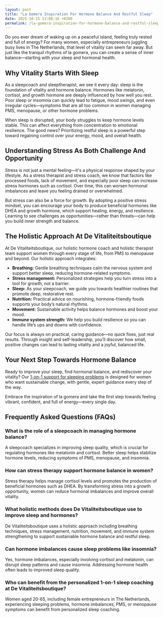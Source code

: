 ```yaml
---
layout: post
title: "La Gomera Inspiration For Hormone Balance And Restful Sleep"
date: 2025-10-15 13:08:16 +0200
permalink: /la-gomera-inspiration-for-hormone-balance-and-restful-sleep/
---
```

Do you ever dream of waking up on a peaceful island, feeling truly rested and full of energy? For many women, especially entrepreneurs juggling busy lives in The Netherlands, that level of vitality can seem far away. But just like the tranquil rhythms of la gomera, you can create a sense of inner balance—starting with your sleep and hormonal health.

## Why Vitality Starts With Sleep

As a sleepcoach and sleeptherapist, we see it every day: sleep is the foundation of vitality and hormone balance. Hormones like melatonin, cortisol, and growth hormone are deeply influenced by how well you rest. Poor sleep or insomnia can quickly lead to fatigue, mood swings, and even irregular cycles—symptoms that are all too common in women managing PMS, menopause, or other hormone problems.

When sleep is disrupted, your body struggles to keep hormone levels stable. This can affect everything from concentration to emotional resilience. The good news? Prioritizing restful sleep is a powerful step toward regaining control over your energy, mood, and overall health.

## Understanding Stress As Both Challenge And Opportunity

Stress is not just a mental feeling—it's a physical response shaped by your lifestyle. As a stress therapist and stress coach, we know that factors like processed foods, lack of movement, and especially poor sleep can increase stress hormones such as cortisol. Over time, this can worsen hormonal imbalances and leave you feeling drained or overwhelmed.

But stress can also be a force for growth. By adopting a positive stress mindset, you can encourage your body to produce beneficial hormones like DHEA and growth hormone, which support healing, energy, and resilience. Learning to see challenges as opportunities—rather than threats—can help you build inner strength and balance.

## The Holistic Approach At De Vitaliteitsboutique

At De Vitaliteitsboutique, our holistic hormone coach and holistic therapist team support women through every stage of life, from PMS to menopause and beyond. Our holistic approach integrates:

- **Breathing:** Gentle breathing techniques calm the nervous system and support better sleep, reducing hormone-related symptoms.
- **Stress management:** Personalized strategies help you turn stress into a tool for growth, not a barrier.
- **Sleep:** As your sleepcoach, we guide you towards healthier routines that promote deep, restorative rest.
- **Nutrition:** Practical advice on nourishing, hormone-friendly foods supports your body’s natural rhythms.
- **Movement:** Sustainable activity helps balance hormones and boost your mood.
- **Immune system strength:** We help you build resilience so you can handle life’s ups and downs with confidence.

Our focus is always on practical, caring guidance—no quick fixes, just real results. Through insight and self-leadership, you’ll discover how small, positive changes can lead to lasting vitality and a joyful, balanced life.

## Your Next Step Towards Hormone Balance

Ready to improve your sleep, find hormonal balance, and rediscover your vitality? Our [1-on-1 support for sleeping problems](https://devitaliteitsboutique.nl/slaapproblemen-1-op-1-begeleiding/) is designed for women who want sustainable change, with gentle, expert guidance every step of the way.

Embrace the inspiration of la gomera and take the first step towards feeling vibrant, confident, and full of energy—every single day.

## Frequently Asked Questions (FAQs)

### What is the role of a sleepcoach in managing hormone balance?

A sleepcoach specializes in improving sleep quality, which is crucial for regulating hormones like melatonin and cortisol. Better sleep helps stabilize hormone levels, reducing symptoms of PMS, menopause, and insomnia.

### How can stress therapy support hormone balance in women?

Stress therapy helps manage cortisol levels and promotes the production of beneficial hormones such as DHEA. By transforming stress into a growth opportunity, women can reduce hormonal imbalances and improve overall vitality.

### What holistic methods does De Vitaliteitsboutique use to improve sleep and hormones?

De Vitaliteitsboutique uses a holistic approach including breathing techniques, stress management, nutrition, movement, and immune system strengthening to support sustainable hormone balance and restful sleep.

### Can hormone imbalances cause sleep problems like insomnia?

Yes, hormone imbalances, especially involving cortisol and melatonin, can disrupt sleep patterns and cause insomnia. Addressing hormone health often leads to improved sleep quality.

### Who can benefit from the personalized 1-on-1 sleep coaching at De Vitaliteitsboutique?

Women aged 20-65, including female entrepreneurs in The Netherlands, experiencing sleeping problems, hormone imbalances, PMS, or menopause symptoms can benefit from personalized sleep coaching.

<script type="application/ld+json">
{
  "@context": "https://schema.org",
  "@type": "BlogPosting",
  "headline": "La Gomera Inspiration For Hormone Balance And Restful Sleep",
  "description": "Discover how to enhance vitality through better sleep and hormone balance with a holistic approach designed for women, including sleep coaching, stress therapy, and hormone support.",
  "author": {
    "@type": "Person",
    "name": "De Vitaliteitsboutique"
  },
  "publisher": {
    "@type": "Person",
    "name": "De Vitaliteitsboutique"
  },
  "datePublished": "2024-06-01",
  "mainEntityOfPage": {
    "@type": "WebPage",
    "@id": "https://devitaliteitsboutique.nl/blog/la-gomera-inspiration-hormone-balance-restful-sleep"
  },
  "keywords": "Sleepcoach, Sleeptherapist, Hormone therapist, Hormone expert, Stress therapist, stress coach, breathing therapist, Holistic hormone coach, Vitality, Sleeping problems, Hormone problems, Menopause, PMS, Hormone balance, Sleep and hormones, Holistic therapist, insomnia, Women's holistic health, Burnout prevention for women, Work-life balance for women, The Netherlands"
}
</script>

<script type="application/ld+json">
{
  "@context": "https://schema.org",
  "@type": "FAQPage",
  "mainEntity": [
    {
      "@type": "Question",
      "name": "What is the role of a sleepcoach in managing hormone balance?",
      "acceptedAnswer": {
        "@type": "Answer",
        "text": "A sleepcoach specializes in improving sleep quality, which is crucial for regulating hormones like melatonin and cortisol. Better sleep helps stabilize hormone levels, reducing symptoms of PMS, menopause, and insomnia."
      }
    },
    {
      "@type": "Question",
      "name": "How can stress therapy support hormone balance in women?",
      "acceptedAnswer": {
        "@type": "Answer",
        "text": "Stress therapy helps manage cortisol levels and promotes the production of beneficial hormones such as DHEA. By transforming stress into a growth opportunity, women can reduce hormonal imbalances and improve overall vitality."
      }
    },
    {
      "@type": "Question",
      "name": "What holistic methods does De Vitaliteitsboutique use to improve sleep and hormones?",
      "acceptedAnswer": {
        "@type": "Answer",
        "text": "De Vitaliteitsboutique uses a holistic approach including breathing techniques, stress management, nutrition, movement, and immune system strengthening to support sustainable hormone balance and restful sleep."
      }
    },
    {
      "@type": "Question",
      "name": "Can hormone imbalances cause sleep problems like insomnia?",
      "acceptedAnswer": {
        "@type": "Answer",
        "text": "Yes, hormone imbalances, especially involving cortisol and melatonin, can disrupt sleep patterns and cause insomnia. Addressing hormone health often leads to improved sleep quality."
      }
    },
    {
      "@type": "Question",
      "name": "Who can benefit from the personalized 1-on-1 sleep coaching at De Vitaliteitsboutique?",
      "acceptedAnswer": {
        "@type": "Answer",
        "text": "Women aged 20-65, including female entrepreneurs in The Netherlands, experiencing sleeping problems, hormone imbalances, PMS, or menopause symptoms can benefit from personalized sleep coaching."
      }
    }
  ]
}
</script>